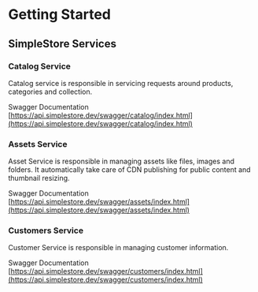 # Getting Started

## SimpleStore Services

### Catalog Service

Catalog service is responsible in servicing requests around products, categories and collection. 

Swagger Documentation  
[https://api.simplestore.dev/swagger/catalog/index.html](https://api.simplestore.dev/swagger/catalog/index.html)

### Assets Service

Asset Service is responsible in managing assets like files, images and folders. It automatically take care of CDN publishing for public content and thumbnail resizing.

Swagger Documentation  
[https://api.simplestore.dev/swagger/assets/index.html](https://api.simplestore.dev/swagger/assets/index.html)  


### Customers Service

Customer Service is responsible in managing customer information.

Swagger Documentation  
[https://api.simplestore.dev/swagger/customers/index.html](https://api.simplestore.dev/swagger/customers/index.html)



